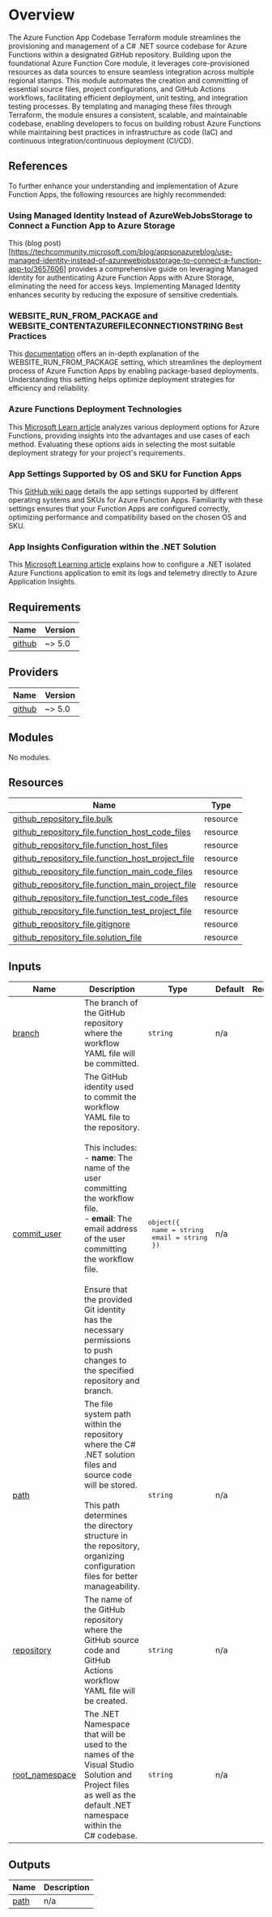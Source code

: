 # Overview

The Azure Function App Codebase Terraform module streamlines the provisioning and management of a C# .NET source codebase for Azure Functions within a designated GitHub repository. Building upon the foundational Azure Function Core module, it leverages core-provisioned resources as data sources to ensure seamless integration across multiple regional stamps. This module automates the creation and committing of essential source files, project configurations, and GitHub Actions workflows, facilitating efficient deployment, unit testing, and integration testing processes. By templating and managing these files through Terraform, the module ensures a consistent, scalable, and maintainable codebase, enabling developers to focus on building robust Azure Functions while maintaining best practices in infrastructure as code (IaC) and continuous integration/continuous deployment (CI/CD).

## References

To further enhance your understanding and implementation of Azure Function Apps, the following resources are highly recommended:

### Using Managed Identity Instead of AzureWebJobsStorage to Connect a Function App to Azure Storage
This (blog post)[https://techcommunity.microsoft.com/blog/appsonazureblog/use-managed-identity-instead-of-azurewebjobsstorage-to-connect-a-function-app-to/3657606] provides a comprehensive guide on leveraging Managed Identity for authenticating Azure Function Apps with Azure Storage, eliminating the need for access keys. Implementing Managed Identity enhances security by reducing the exposure of sensitive credentials.

### WEBSITE_RUN_FROM_PACKAGE and WEBSITE_CONTENTAZUREFILECONNECTIONSTRING Best Practices
This [documentation](https://github.com/projectkudu/kudu/wiki/WEBSITE_RUN_FROM_PACKAGE-and-WEBSITE_CONTENTAZUREFILECONNECTIONSTRING-Best-Practices#best-practice) offers an in-depth explanation of the WEBSITE_RUN_FROM_PACKAGE setting, which streamlines the deployment process of Azure Function Apps by enabling package-based deployments. Understanding this setting helps optimize deployment strategies for efficiency and reliability.

### Azure Functions Deployment Technologies
This [Microsoft Learn article](https://learn.microsoft.com/en-us/azure/azure-functions/functions-deployment-technologies?tabs=windows#trigger-syncing) analyzes various deployment options for Azure Functions, providing insights into the advantages and use cases of each method. Evaluating these options aids in selecting the most suitable deployment strategy for your project's requirements.

### App Settings Supported by OS and SKU for Function Apps
This [GitHub wiki page](https://github.com/Azure-Samples/function-app-arm-templates/wiki/App-Settings-for-Function-Apps#app-settings-supported-by-os-and-sku) details the app settings supported by different operating systems and SKUs for Azure Function Apps. Familiarity with these settings ensures that your Function Apps are configured correctly, optimizing performance and compatibility based on the chosen OS and SKU.

### App Insights Configuration within the .NET Solution
This [Microsoft Learning article](https://aka.ms/AAt8mw4) explains how to configure a .NET isolated Azure Functions application to emit its logs and telemetry directly to Azure Application Insights.

<!-- BEGIN_TF_DOCS -->
## Requirements

| Name | Version |
|------|---------|
| <a name="requirement_github"></a> [github](#requirement\_github) | ~> 5.0 |

## Providers

| Name | Version |
|------|---------|
| <a name="provider_github"></a> [github](#provider\_github) | ~> 5.0 |

## Modules

No modules.

## Resources

| Name | Type |
|------|------|
| [github_repository_file.bulk](https://registry.terraform.io/providers/integrations/github/latest/docs/resources/repository_file) | resource |
| [github_repository_file.function_host_code_files](https://registry.terraform.io/providers/integrations/github/latest/docs/resources/repository_file) | resource |
| [github_repository_file.function_host_files](https://registry.terraform.io/providers/integrations/github/latest/docs/resources/repository_file) | resource |
| [github_repository_file.function_host_project_file](https://registry.terraform.io/providers/integrations/github/latest/docs/resources/repository_file) | resource |
| [github_repository_file.function_main_code_files](https://registry.terraform.io/providers/integrations/github/latest/docs/resources/repository_file) | resource |
| [github_repository_file.function_main_project_file](https://registry.terraform.io/providers/integrations/github/latest/docs/resources/repository_file) | resource |
| [github_repository_file.function_test_code_files](https://registry.terraform.io/providers/integrations/github/latest/docs/resources/repository_file) | resource |
| [github_repository_file.function_test_project_file](https://registry.terraform.io/providers/integrations/github/latest/docs/resources/repository_file) | resource |
| [github_repository_file.gitignore](https://registry.terraform.io/providers/integrations/github/latest/docs/resources/repository_file) | resource |
| [github_repository_file.solution_file](https://registry.terraform.io/providers/integrations/github/latest/docs/resources/repository_file) | resource |

## Inputs

| Name | Description | Type | Default | Required |
|------|-------------|------|---------|:--------:|
| <a name="input_branch"></a> [branch](#input\_branch) | The branch of the GitHub repository where the workflow YAML file will be committed. | `string` | n/a | yes |
| <a name="input_commit_user"></a> [commit\_user](#input\_commit\_user) | The GitHub identity used to commit the workflow YAML file to the repository.<br><br>This includes:<br>- **name**: The name of the user committing the workflow file.<br>- **email**: The email address of the user committing the workflow file.<br><br>Ensure that the provided Git identity has the necessary permissions to push changes to the specified repository and branch. | <pre>object({<br>    name  = string<br>    email = string<br>  })</pre> | n/a | yes |
| <a name="input_path"></a> [path](#input\_path) | The file system path within the repository where the C# .NET solution files and source code will be stored.<br><br>This path determines the directory structure in the repository, organizing configuration files for better manageability. | `string` | n/a | yes |
| <a name="input_repository"></a> [repository](#input\_repository) | The name of the GitHub repository where the GitHub source code and GitHub Actions workflow YAML file will be created. | `string` | n/a | yes |
| <a name="input_root_namespace"></a> [root\_namespace](#input\_root\_namespace) | The .NET Namespace that will be used to the names of the Visual Studio Solution and Project files as well as the default .NET namespace within the <br>  C# codebase. | `string` | n/a | yes |

## Outputs

| Name | Description |
|------|-------------|
| <a name="output_path"></a> [path](#output\_path) | n/a |
<!-- END_TF_DOCS -->